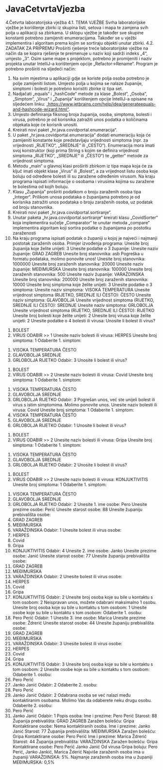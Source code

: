 # JavaCetvrtaVjezba

4.Četvrta laboratorijska vježba
4.1. TEMA VJEŽBE
Svrha laboratorijske vježbe je korištenje zbirki iz skupina listi, setova
i mapa te zamjena svih polja u aplikaciji sa zbirkama. U sklopu vježbe je
također sve skupine konstanti potrebno zamijeniti enumeracijama.
Također se u vježbi implementira i algoritam prema kojim se sortiraju
objekti unutar zbirki.
4.2. ZADATAK ZA PRIPREMU
Proširiti rješenje treće laboratorijske vježbe na način da se kopira
rješenje te preimenuje u naziv koji sadrži indeks „4“, umjesto „3“. Osim
same mape s projektom, potrebno je promijeniti i naziv projekta unutar
IntelliJ-a korištenjem opcije „Refactor->Rename“. Program je potrebno
proširiti na sljedeći način:
1. Na svim mjestima u aplikaciji gdje se koriste polja osoba potrebno je
polje zamijeniti listom. Umjesto polja u kojima se nalaze županije,
simptomi i bolesti je potrebno koristiti zbirke iz tipa set.
2. Nadjačati „equals“ i „hashCode“ metode za klase „Bolest“, „Osoba“,
„Simptom“, „Virus“ i „Zupanija“ korištenjem opcije IntelliJ-a opisane
na sljedećem linku: „https://www.jetbrains.com/help/idea/generateequals-and-hashcode-wizard.html“.
3. Umjesto definiranja fiksnog broja županija, osoba, simptoma, bolesti
i virusa, potrebno je od korisnika zatražiti unos podatka o količinama
objekata koje će korisnik unositi.
4. Kreirati novi paket „hr.java.covidportal.enumeracija“.
5. U paket „hr.java.covidportal.enumeracija“ dodati enumeraciju koja će
zamijeniti konstante koje predstavljaju vrijednosti simptoma (npr. za
vrijednosti „RIJETKO“, „SREDNJE“ ili „CESTO“). Enumeracija mora imati
svoj konstruktor (koji prima String s kojim se definira vrijednost 
simptoma „RIJETKO“, „SREDNJE“ ili „ČESTO“) te „getter“ metode za
vrijednost simptoma.
6. Metodu „main“ u glavnoj klasi proširiti zbirkom iz tipa mapa koja će
za ključ imati objekt klase „Virus“ ili „Bolest“, a za vrijednost listu
osoba koje boluju od određene bolesti ili su zaražene određenim
virusom. Na kraju programa ispisati informacije o osobama i virusima
kojima su zaražene te bolestima od kojih boluju.
7. Klasu „Zupanija“ proširiti podatkom o broju zaraženih osoba tipa
„Integer“. Prilikom unosa podataka o županijama potrebno je od
korisnika zatražiti unos podataka o broju zaraženih osoba, uz podatak
od broju stanovnika.
8. Kreirati novi paket „hr.java.covidportal.sortiranje“.
9. Unutar paketa „hr.java.covidportal.sortiranje“ kreirati klasu
„CovidSorter“ koja implementira sučelje „Comparator“ te unutar
metoda „compare“ implementira algoritam koji sortira podatke o
županijama po postotku zaraženosti
10. Na kraju programa ispisati podatak o županiji u kojoj je najveći i
najmanji postotak zaraženih osoba.
Primjer izvođenja programa:
Unesite broj županija koje želite unijeti: 3
Unesite podatke o 3 županije:
Unesite naziv županije: GRAD ZAGREB
Unesite broj stanovnika: asb
Pogreška u formatu podataka, molimo ponovite unos!
Unesite broj stanovnika: 1000000
Unesite broj zaraženih stanovnika: 20000
Unesite naziv županije: MEĐIMURSKA
Unesite broj stanovnika: 100000
Unesite broj zaraženih stanovnika: 500
Unesite naziv županije: VARAŽDINSKA
Unesite broj stanovnika: 200000
Unesite broj zaraženih stanovnika: 10000
Unesite broj simptoma koje želite unijeti: 3
Unesite podatke o 3 simptoma:
Unesite naziv simptoma: VISOKA TEMPERATURA
Unesite vrijednost simptoma (RIJETKO, SREDNJE ILI ČESTO): ČESTO
Unesite naziv simptoma: GLAVOBOLJA
Unesite vrijednost simptoma (RIJETKO, SREDNJE ILI ČESTO): SREDNJE
Unesite naziv simptoma: GRLOBOLJA
Unesite vrijednost simptoma (RIJETKO, SREDNJE ILI ČESTO): RIJETKO
Unesite broj bolesti koje želite unijeti: 2
Unesite broj virusa koje želite unijeti: 2
Unesite podatke o 4 bolesti ili virusa:
Unosite li bolest ili virus?
1) BOLEST
2) VIRUS
ODABIR >> 1
Unesite naziv bolesti ili virusa: HERPES
Unesite broj simptoma: 1
Odaberite 1. simptom:
1. VISOKA TEMPERATURA ČESTO
2. GLAVOBOLJA SREDNJE
3. GRLOBOLJA RIJETKO
Odabir: 3
Unosite li bolest ili virus?
1) BOLEST
2) VIRUS
ODABIR >> 2
Unesite naziv bolesti ili virusa: Covid
Unesite broj simptoma: 1
Odaberite 1. simptom:
1. VISOKA TEMPERATURA ČESTO
2. GLAVOBOLJA SREDNJE
3. GRLOBOLJA RIJETKO
Odabir: 3
Pogrešan unos, već ste unijeli bolest ili virus s istim simptomima. Molimo
ponovite unos.
Unesite naziv bolesti ili virusa: Covid
Unesite broj simptoma: 1
Odaberite 1. simptom:
1. VISOKA TEMPERATURA ČESTO
2. GLAVOBOLJA SREDNJE
3. GRLOBOLJA RIJETKO
Odabir: 1
Unosite li bolest ili virus?
1) BOLEST
2) VIRUS
ODABIR >> 2
Unesite naziv bolesti ili virusa: Gripa
Unesite broj simptoma: 1
Odaberite 1. simptom:
1. VISOKA TEMPERATURA ČESTO
2. GLAVOBOLJA SREDNJE
3. GRLOBOLJA RIJETKO
Odabir: 2
Unosite li bolest ili virus?
1) BOLEST
2) VIRUS
ODABIR >> 2
Unesite naziv bolesti ili virusa: KONJUKTIVITIS
Unesite broj simptoma: 1
Odaberite 1. simptom:
1. VISOKA TEMPERATURA ČESTO
2. GLAVOBOLJA SREDNJE
3. GRLOBOLJA RIJETKO
Odabir: 2
Unesite 1. ime osobe: Pero
Unesite prezime osobe: Perić
Unesite starost osobe: 88
Unesite županiju prebivališta osobe: 
1. GRAD ZAGREB
2. MEĐIMURSKA
3. VARAŽDINSKA
Odabir: 1
Unesite bolest ili virus osobe:
1. HERPES
2. Covid
3. Gripa
4. KONJUKTIVITIS
Odabir: 4
Unesite 2. ime osobe: Janko
Unesite prezime osobe: Janić
Unesite starost osobe: 77
Unesite županiju prebivališta osobe:
1. GRAD ZAGREB
2. MEĐIMURSKA
3. VARAŽDINSKA
Odabir: 2
Unesite bolest ili virus osobe:
1. HERPES
2. Covid
3. Gripa
4. KONJUKTIVITIS
Odabir: 2
Unesite broj osoba koje su bile u kontaktu s tom osobom: 2
Neispravan unos, možete odabrani maksimalno 1 osobu.
Unesite broj osoba koje su bile u kontaktu s tom osobom: 1
Unesite osobe koje su bile u kontaktu s tom osobom:
Odaberite 1. osobu:
1. Pero Perić
Odabir: 1
Unesite 3. ime osobe: Marica
Unesite prezime osobe: Ždrerić
Unesite starost osobe: 44
Unesite županiju prebivališta osobe: 
1. GRAD ZAGREB
2. MEĐIMURSKA
3. VARAŽDINSKA
Odabir: 3
Unesite bolest ili virus osobe:
1. HERPES
2. Covid
3. Gripa
4. KONJUKTIVITIS
Odabir: 3
Unesite broj osoba koje su bile u kontaktu s tom osobom: 2
Unesite osobe koje su bile u kontaktu s tom osobom:
Odaberite 1. osobu:
1. Pero Perić
2. Janko Janić
Odabir: 2
Odaberite 2. osobu:
1. Pero Perić
2. Janko Janić
Odabir: 2
Odabrana osoba se već nalazi među kontaktiranim osobama. Molimo Vas da
odaberete neku drugu osobu.
Odaberite 2. osobu:
1. Pero Perić
2. Janko Janić
Odabir: 1
Popis osoba:
Ime i prezime: Pero Perić
Starost: 88
Županija prebivališta: GRAD ZAGREB
Zaražen bolešću: Gripa
Kontaktirane osobe:
Nema kontaktiranih osoba.
Ime i prezime: Janko Janić
Starost: 77
Županija prebivališta: MEĐIMURSKA
Zaražen bolešću: Gripa
Kontaktirane osobe:
Pero Perić
Ime i prezime: Marica Ždrerić
Starost: 44
Županija prebivališta: VARAŽDINSKA
Zaražen bolešću: Gripa
Kontaktirane osobe:
Pero Perić
Janko Janić
Od virusa Gripa boluju: Pero Perić, Janko Jankić, Marica Žderić
Najviše zaraženih osoba ima u županiji VARAŽDINSKA: 5%.
Najmanje zaraženih osoba ima u županiji MEĐIMURSKA: 0,5%
